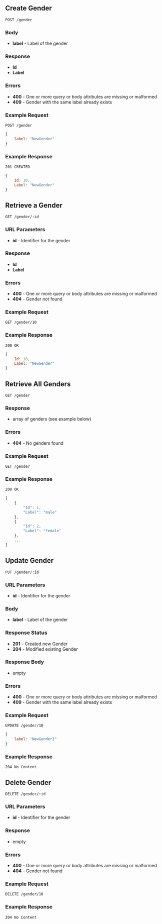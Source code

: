## Create Gender

`POST /gender`

### Body
- **label** - Label of the gender

### Response
- **Id** 
- **Label**

### Errors
- **400** - One or more query or body attributes are missing or malformed
- **409** - Gender with the same label already exists

### Example Request
`POST /gender`

```javascript
{
    label: "NewGender"
}
```

### Example Response
`201 CREATED`

```javascript
{
    Id: 10,
    Label: "NewGender"
}
```

## Retrieve a Gender

`GET /gender/:id`

### URL Parameters
- **id** - Identifier for the gender

### Response
- **Id** 
- **Label**

### Errors
- **400** - One or more query or body attributes are missing or malformed
- **404** - Gender not found

### Example Request
`GET /gender/10`

### Example Response
`200 OK`

```javascript
{
    Id: 10,
    Label: "NewGender"
}
```

## Retrieve All Genders

`GET /gender`

### Response
- array of genders (see example below)

### Errors
- **404** - No genders found

### Example Request
`GET /gender`

### Example Response
`200 OK`

```javascript
[
    {
        "Id": 1,
        "Label": "male"
    },
    {
        "Id": 2,
        "Label": "female"
    },
    ...
]
```

## Update Gender

`PUT /gender/:id`

### URL Parameters
- **id** - Identifier for the gender

### Body
- **label** - Label of the gender

### Response Status
- **201** - Created new Gender
- **204** - Modified existing Gender

### Response Body
- empty

### Errors
- **400** - One or more query or body attributes are missing or malformed
- **409** - Gender with the same label already exists

### Example Request
`UPDATE /gender/10`

```javascript
{
	label: "NewGender2"
}
```

### Example Response
`204 No Content`

## Delete Gender

`DELETE /gender/:id`

### URL Parameters
- **id** - Identifier for the gender

### Response
- empty

### Errors
- **400** - One or more query or body attributes are missing or malformed
- **404** - Gender not found

### Example Request
`DELETE /gender/10`

### Example Response
`204 No Content`